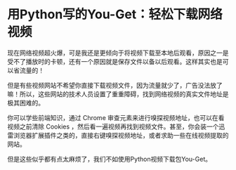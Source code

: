 # 用Python写的You-Get：轻松下载网络视频

现在网络视频超火爆，可是我还是更倾向于将视频下载至本地后观看，原因之一是受不了播放时的卡顿，还有一个原因就是保存文件以备以后观看。这样其实也是可以省流量的！

但是有些视频网站不希望你直接下载视频文件，因为流量就少了，广告没法放了嘛！所以，这些网站的技术人员设置了重重障碍，找到网络视频的真实文件地址是极其困难的。

你可以学些前端知识，通过 Chrome 审查元素来进行嗅探视频地址，也可以在看视频之前清除 Cookies ，然后看一遍视频再找到视频文件。甚至，你会装一个迅雷浏览器扩展插件之类的，直接右键嗅探视频地址，或者求助一些在线视频提取的网站。

但是这些似乎都有点太麻烦了，我们不如使用Python视频下载包You-Get。

 